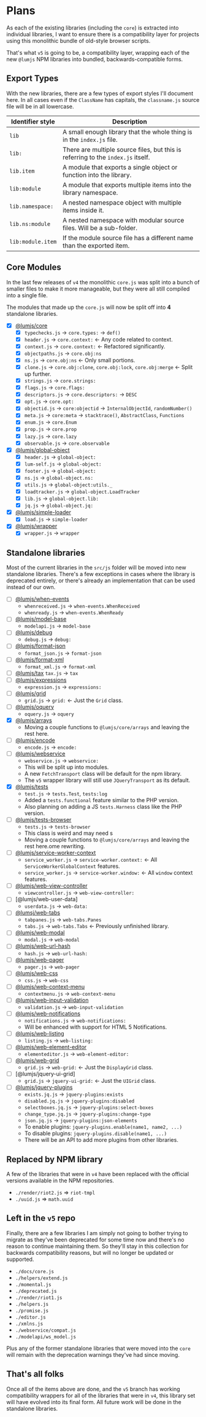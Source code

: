 # Plans

As each of the existing libraries (including the `core`) is extracted into
individual libraries, I want to ensure there is a compatibility layer for
projects using this monolithic bundle of old-style browser scripts.

That's what `v5` is going to be, a compatibility layer, wrapping each of
the new `@lumjs` NPM libraries into bundled, backwards-compatible forms.

## Export Types

With the new libraries, there are a few types of export styles 
I'll document here. In all cases even if the `ClassName` has capitals, the 
`classname.js` source file will be in all lowercase.

| Identifier style | Description |
| ---------------- | ----------- |
| `lib` | A small enough library that the whole thing is in the `index.js` file. |
| `lib:` | There are multiple source files, but this is referring to the `index.js` itself. |
| `lib.item` | A module that exports a single object or function into the library. |
| `lib:module` | A module that exports multiple items into the library namespace. |
| `lib.namespace:`  | A nested namespace object with multiple items inside it. |
| `lib.ns:module` | A nested namespace with modular source files. Will be a sub-folder. |
| `lib:module.item` | If the module source file has a different name than the exported item. |

## Core Modules

In the last few releases of `v4` the monolithic `core.js` was split into
a bunch of smaller files to make it more manageable, but they were all
still compiled into a single file.

The modules that made up the `core.js` will now be split off into **4** standalone libraries. 

- [x] [@lumjs/core]
  - [x] `typechecks.js` → `core.types:` → `def()`
  - [x] `header.js` → `core.context:` ← Any code related to context.
  - [x] `context.js` → `core.context:` ← Refactored significantly.
  - [x] `objectpaths.js` → `core.obj:ns`
  - [x] `ns.js` → `core.obj:ns` ← Only small portions.
  - [x] `clone.js` → `core.obj:clone`, `core.obj:lock`, `core.obj:merge` ← Split up further.
  - [x] `strings.js` → `core.strings:`
  - [x] `flags.js` → `core.flags:`
  - [x] `descriptors.js` → `core.descriptors:` → `DESC`
  - [x] `opt.js` → `core.opt:`
  - [x] `objectid.js` → `core:objectid` → `InternalObjectId`, `randomNumber()`
  - [x] `meta.js` → `core:meta` → `stacktrace()`, `AbstractClass`, `Functions`
  - [x] `enum.js` → `core.Enum`
  - [x] `prop.js` → `core.prop`
  - [x] `lazy.js` → `core.lazy`
  - [x] `observable.js` → `core.observable`
- [x] [@lumjs/global-object]
  - [x] `header.js` → `global-object:`
  - [x] `lum-self.js` → `global-object:`
  - [x] `footer.js` → `global-object:`
  - [x] `ns.js` → `global-object.ns:`
  - [x] `utils.js` → `global-object:utils._`
  - [x] `loadtracker.js` → `global-object.LoadTracker`
  - [x] `lib.js` → `global-object.lib:`
  - [x] `jq.js` → `global-object.jq:`
- [x] [@lumjs/simple-loader]
  - [x] `load.js` → `simple-loader`
- [x] [@lumjs/wrapper]
  - [x] `wrapper.js` → `wrapper`

## Standalone libraries

Most of the current libraries in the `src/js` folder will be moved into 
new standalone libraries. There's a few exceptions in cases where the library
is deprecated entirely, or there's already an implementation that can be used
instead of our own.

- [ ] [@lumjs/when-events]
  - `whenreceived.js` → `when-events.WhenReceived`
  - `whenready.js` → `when-events.WhenReady`
- [ ] [@lumjs/model-base]
  - `modelapi.js` → `model-base`
- [ ] [@lumjs/debug]
  - `debug.js` → `debug:`
- [ ] [@lumjs/format-json]
  - `format_json.js` → `format-json`
- [ ] [@lumjs/format-xml]
  - `format_xml.js` → `format-xml`
- [ ] [@lumjs/tax]
  `tax.js` → `tax`
- [ ] [@lumjs/expressions]
  - `expression.js` → `expressions:`
- [ ] [@lumjs/grid]
  - `grid.js` → `grid:` ← Just the `Grid` class.
- [ ] [@lumjs/oquery]
  - `oquery.js` → `oquery`
- [x] [@lumjs/arrays]
  - Moving a couple functions to `@lumjs/core/arrays` and leaving the rest here.
- [ ] [@lumjs/encode]
  - `encode.js` → `encode:`
- [ ] [@lumjs/webservice]
  - `webservice.js` → `webservice:`
  - This will be split up into modules.
  - A new `FetchTransport` class will be default for the npm library.
  - The `v5` wrapper library will still use `JQueryTransport` as its default. 
- [x] [@lumjs/tests]
  - `test.js` → `tests.Test`, `tests:log`
  - Added a `tests.functional` feature similar to the PHP version.
  - Also planning on adding a JS `tests.Harness` class like the PHP version.
- [ ] [@lumjs/tests-browser]
  - `tests.js` -> `tests-browser`
  - This class is weird and may need s
  - Moving a couple functions to `@lumjs/core/arrays` and leaving the rest here.ome rewriting.
- [ ] [@lumjs/service-worker-context]
  - `service_worker.js` → `service-worker.context:` ← All `ServiceWorkerGlobalContext` features.
  - `service_worker.js` → `service-worker.window:` ← All `window` context features.
- [ ] [@lumjs/web-view-controller]
  - `viewcontroller.js` → `web-view-controller:`
- [ ] [@lumjs/web-user-data]
  - `userdata.js` -> `web-data:`
- [ ] [@lumsj/web-tabs]
  - `tabpanes.js` -> `web-tabs.Panes`
  - `tabs.js` -> `web-tabs.Tabs` ← Previously unfinished library.
- [ ] [@lumjs/web-modal]
  - `modal.js` → `web-modal`
- [ ] [@lumjs/web-url-hash] 
  - `hash.js` → `web-url-hash:`
- [ ] [@lumjs/web-pager]
  - `pager.js` → `web-pager`
- [ ] [@lumjs/web-css]
  - `css.js` → `web-css`
- [ ] [@lumjs/web-context-menu]
  - `contextmenu.js` → `web-context-menu`
- [ ] [@lumjs/web-input-validation]
  - `validation.js` → `web-input-validation`
- [ ] [@lumjs/web-notifications]
  - `notifications.js` → `web-notifications:`
  - Will be enhanced with support for HTML 5 Notifications.
- [ ] [@lumjs/web-listing]
  - `listing.js` → `web-listing:`
- [ ] [@lumjs/web-element-editor]
  - `elementeditor.js` → `web-element-editor:`
- [ ] [@lumjs/web-grid]
  - `grid.js` → `web-grid:` ← Just the `DisplayGrid` class.
- [ ] [@lumjs/jquery-ui-grid]
  - `grid.js` → `jquery-ui-grid:` ← Just the `UIGrid` class.
- [ ] [@lumjs/jquery-plugins]
  - `exists.jq.js` → `jquery-plugins:exists`
  - `disabled.jq.js` → `jquery-plugins:disabled`
  - `selectboxes.jq.js` → `jquery-plugins:select-boxes`
  - `change_type.jq.js` → `jquery-plugins:change-type`
  - `json.jq.js` → `jquery-plugins:json-elements`
  - To enable plugins: `jquery-plugins.enable(name1, name2, ...)`
  - To disable plugins: `jquery-plugins.disable(name1, ...)`
  - There will be an API to add more plugins from other libraries.

## Replaced by NPM library

A few of the libraries that were in `v4` have been replaced with the official
versions available in the NPM repositories.

 - `./render/riot2.js` ⇒ `riot-tmpl`
 - `./uuid.js` ⇒  `math.uuid`

## Left in the `v5` repo

Finally, there are a few libraries I am simply not going to bother trying to
migrate as they've been deprecated for some time now and there's no reason
to continue maintaining them. So they'll stay in this collection for
backwards compatibility reasons, but will no longer be updated or supported.

 - `./docs/core.js`
 - `./helpers/extend.js`
 - `./momental.js`
 - `./deprecated.js`
 - `./render/riot1.js`
 - `./helpers.js`
 - `./promise.js`
 - `./editor.js`
 - `./xmlns.js`
 - `./webservice/compat.js`
 - `./modelapi/ws_model.js`

Plus any of the former standalone libraries that were moved into the `core`
will remain with the deprecation warnings they've had since moving.

## That's all folks

Once all of the items above are done, and the `v5` branch has working
compatibility wrappers for all of the libraries that were in `v4`, this
library set will have evolved into its final form. All future work will
be done in the standalone libraries.

[@lumjs/core]: https://github.com/supernovus/lum.core.js
[@lumjs/global-object]: https://github.com/supernovus/lum.js/tree/v5/src/pkg/@lumjs/global-object
[@lumjs/simple-loader]: https://github.com/supernovus/lum.simple-loader.js
[@lumjs/wrapper]: https://github.com/supernovus/lum.wrapper.js

[@lumjs/when-events]: https://github.com/supernovus/lum.when-events.js
[@lumjs/model-base]: https://github.com/supernovus/lum.model-base.js
[@lumjs/debug]: https://github.com/supernovus/lum.debug.js
[@lumjs/format-json]: https://github.com/supernovus/lum.format-json.js
[@lumjs/format-xml]: https://github.com/supernovus/lum.format-xml.js
[@lumjs/tax]: https://github.com/supernovus/lum.tax.js
[@lumjs/expressions]: https://github.com/supernovus/lum.expressions.js
[@lumjs/grid]: https://github.com/supernovus/lum.grid.js
[@lumjs/oquery]: https://github.com/supernovus/lum.oquery.js
[@lumjs/arrays]: https://github.com/supernovus/lum.arrays.js
[@lumjs/encode]: https://github.com/supernovus/lum.encode.js
[@lumjs/webservice]: https://github.com/supernovus/lum.webservice.js

[@lumjs/tests]: https://github.com/supernovus/lum.tests.js
[@lumjs/tests-browser]: https://github.com/supernovus/lum.tests-browser.js

[@lumjs/web-view-controller]: https://github.com/supernovus/lum.web-view-controller.js
[@lumjs/web-data]: https://github.com/supernovus/lum.web-data.js
[@lumsj/web-tabs]: https://github.com/supernovus/lum.web-tabs.js
[@lumjs/web-modal]: https://github.com/supernovus/lum.web-modal.js
[@lumjs/web-url-hash]: https://github.com/supernovus/lum.web-url-hash.js
[@lumjs/web-pager]: https://github.com/supernovus/lum.web-pager.js
[@lumjs/web-css]: https://github.com/supernovus/lum.web-css.js
[@lumjs/web-context-menu]: https://github.com/supernovus/lum.web-context-menu.js
[@lumjs/web-input-validation]: https://github.com/supernovus/lum.web.input-validation.js
[@lumjs/web-notifications]: https://github.com/supernovus/lum.web-notifications.js
[@lumjs/web-listing]: https://github.com/supernovus/lum.web-listing.js
[@lumjs/web-grid]: https://github.com/supernovus/lum.web-grid.js
[@lumjs/web-element-editor]: https://github.com/supernovus/lum.web-element-editor.js
[@lumjs/web-code-editor]: https://github.com/supernovus/lum.web-code-editor.js

[@lumjs/service-worker-context]: https://github.com/supernovus/lum.service-worker-context.js
[@lumjs/service-worker-window]: https://github.com/supernovus/lum.service-worker-window.js

[@lumjs/jquery-plugins]: https://github.com/supernovus/lum.jquery-plugins.js

